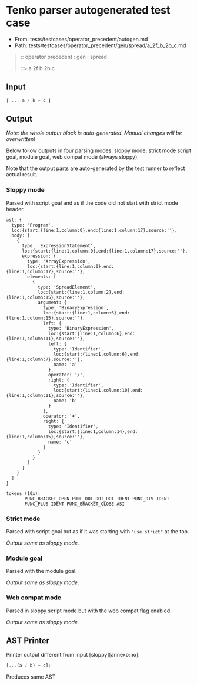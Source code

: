 # Tenko parser autogenerated test case

- From: tests/testcases/operator_precedent/autogen.md
- Path: tests/testcases/operator_precedent/gen/spread/a_2f_b_2b_c.md

> :: operator precedent : gen : spread
>
> ::> a 2f b 2b c

## Input


`````js
[ ... a / b + c ]
`````

## Output

_Note: the whole output block is auto-generated. Manual changes will be overwritten!_

Below follow outputs in four parsing modes: sloppy mode, strict mode script goal, module goal, web compat mode (always sloppy).

Note that the output parts are auto-generated by the test runner to reflect actual result.

### Sloppy mode

Parsed with script goal and as if the code did not start with strict mode header.

`````
ast: {
  type: 'Program',
  loc:{start:{line:1,column:0},end:{line:1,column:17},source:''},
  body: [
    {
      type: 'ExpressionStatement',
      loc:{start:{line:1,column:0},end:{line:1,column:17},source:''},
      expression: {
        type: 'ArrayExpression',
        loc:{start:{line:1,column:0},end:{line:1,column:17},source:''},
        elements: [
          {
            type: 'SpreadElement',
            loc:{start:{line:1,column:2},end:{line:1,column:15},source:''},
            argument: {
              type: 'BinaryExpression',
              loc:{start:{line:1,column:6},end:{line:1,column:15},source:''},
              left: {
                type: 'BinaryExpression',
                loc:{start:{line:1,column:6},end:{line:1,column:11},source:''},
                left: {
                  type: 'Identifier',
                  loc:{start:{line:1,column:6},end:{line:1,column:7},source:''},
                  name: 'a'
                },
                operator: '/',
                right: {
                  type: 'Identifier',
                  loc:{start:{line:1,column:10},end:{line:1,column:11},source:''},
                  name: 'b'
                }
              },
              operator: '+',
              right: {
                type: 'Identifier',
                loc:{start:{line:1,column:14},end:{line:1,column:15},source:''},
                name: 'c'
              }
            }
          }
        ]
      }
    }
  ]
}

tokens (10x):
       PUNC_BRACKET_OPEN PUNC_DOT_DOT_DOT IDENT PUNC_DIV IDENT
       PUNC_PLUS IDENT PUNC_BRACKET_CLOSE ASI
`````

### Strict mode

Parsed with script goal but as if it was starting with `"use strict"` at the top.

_Output same as sloppy mode._

### Module goal

Parsed with the module goal.

_Output same as sloppy mode._

### Web compat mode

Parsed in sloppy script mode but with the web compat flag enabled.

_Output same as sloppy mode._

## AST Printer

Printer output different from input [sloppy][annexb:no]:

````js
[...(a / b) + c];
````

Produces same AST
